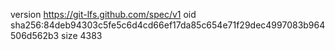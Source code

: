 version https://git-lfs.github.com/spec/v1
oid sha256:84deb94303c5fe5c6d4cd66ef17da85c654e71f29dec4997083b964506d562b3
size 4383
